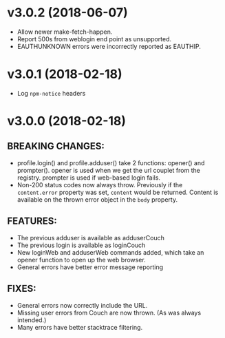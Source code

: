 # v3.0.2 (2018-06-07)

- Allow newer make-fetch-happen.
- Report 500s from weblogin end point as unsupported.
- EAUTHUNKNOWN errors were incorrectly reported as EAUTHIP.

# v3.0.1 (2018-02-18)

- Log `npm-notice` headers

# v3.0.0 (2018-02-18)

## BREAKING CHANGES:

- profile.login() and profile.adduser() take 2 functions: opener() and
  prompter().  opener is used when we get the url couplet from the
  registry.  prompter is used if web-based login fails.
- Non-200 status codes now always throw.  Previously if the `content.error`
  property was set, `content` would be returned. Content is available on the
  thrown error object in the `body` property.

## FEATURES:

- The previous adduser is available as adduserCouch
- The previous login is available as loginCouch
- New loginWeb and adduserWeb commands added, which take an opener
  function to open up the web browser.
- General errors have better error message reporting

## FIXES:

- General errors now correctly include the URL.
- Missing user errors from Couch are now thrown. (As was always intended.)
- Many errors have better stacktrace filtering.
